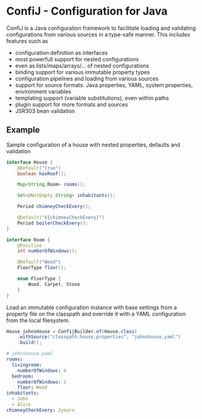 # ConfiJ - Configuration for Java

ConfiJ is a Java configuration framework to facilitate loading and validating
configurations from various sources in a type-safe manner. 
This includes features such as

- configuration definition as interfaces
- most powerfull support for nested configurations
- even as lists/maps/arrays/... of nested configurations
- binding support for various immutable property types
- configuration pipelines and loading from various sources
- support for source formats: Java properties, YAML, system properties, environment variables
- templating support (variable substitutions), even within paths
- plugin support for more formats and sources
- JSR303 bean validation

## Example

Sample configuration of a house with nested properties, defaults and validation
```java
interface House {
	@Default("true")
	boolean hasRoof();

	Map<String,Room> rooms();

	Set<@NotEmpty String> inhabitants();

	Period chimneyCheckEvery();

	@Default("${chimneyCheckEvery}")
	Period boilerCheckEvery();
}

interface Room {
	@Positive
	int numberOfWindows();

	@Default("Wood")
	FloorType floor();

	enum FloorType {
		Wood, Carpet, Stone
	}
}
```
Load an immutable configuration instance with base settings from
a property file on the classpath and override it with a YAML configuration from
the local filesystem.
```java
House johnsHouse = ConfijBuilder.of(House.class)
	.withSource("classpath:house.properties", "johnshouse.yaml")
	.build();
```
```yaml
# johnshouse.yaml
rooms:
  livingroom:
    numberOfWindows: 4
  bedroom:
    numberOfWindows: 1
    floor: Wood
inhabitants:
  - John
  - Alice
chimneyCheckEvery: 2years
```
